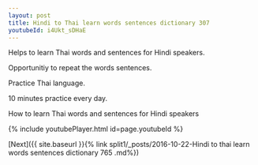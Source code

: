 ```yaml
---
layout: post
title: Hindi to Thai learn words sentences dictionary 307 
youtubeId: i4Ukt_sDHaE
---
```

 
 
Helps to learn Thai words and sentences for Hindi speakers.

Opportunitiy to repeat the words sentences. 

Practice Thai language. 
 
10 minutes practice every day. 
 
How to learn Thai words and sentences for Hindi speakers 
 
{% include youtubePlayer.html id=page.youtubeId %}
 
 
[Next]({{ site.baseurl }}{% link  split1/_posts/2016-10-22-Hindi to thai learn words sentences dictionary 765 .md%})
 
